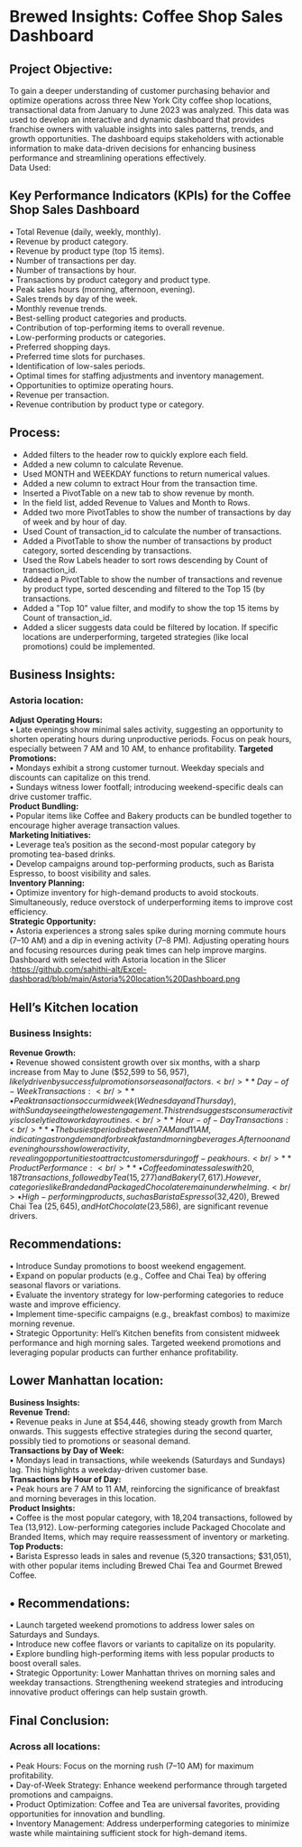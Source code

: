 # **Brewed Insights: Coffee Shop Sales Dashboard**

## Project Objective:
To gain a deeper understanding of customer purchasing behavior and optimize operations across three New York City coffee shop locations, transactional data from January to June 2023 was analyzed. This data was used to develop an interactive and dynamic dashboard that provides franchise owners with valuable insights into sales patterns, trends, and growth opportunities. The dashboard equips stakeholders with actionable information to make data-driven decisions for enhancing business performance and streamlining operations effectively.<br/>
Data Used:<br/> 
## **Key Performance Indicators (KPIs) for the Coffee Shop Sales Dashboard**

•	Total Revenue (daily, weekly, monthly).<br/>
•	Revenue by product category.<br/>
•	Revenue by product type (top 15 items).<br/>
•	Number of transactions per day.<br/>
•	Number of transactions by hour.<br/>
•	Transactions by product category and product type.<br/>
•	Peak sales hours (morning, afternoon, evening).<br/>
•	Sales trends by day of the week.<br/>
•	Monthly revenue trends.<br/>
•	Best-selling product categories and products.<br/>
•	Contribution of top-performing items to overall revenue.<br/>
•	Low-performing products or categories.<br/>
•	Preferred shopping days.<br/>
•	Preferred time slots for purchases.<br/>
•	Identification of low-sales periods.<br/>
•	Optimal times for staffing adjustments and inventory management.<br/>
•	Opportunities to optimize operating hours.<br/>
•	Revenue per transaction.<br/>
•	Revenue contribution by product type or category.<br/>

## **Process:**<br/>
* Added filters to the header row to quickly explore each field.<br/>
* Added a new column to calculate Revenue.<br/>
* Used MONTH and WEEKDAY functions to return numerical values.<br/>
* Added a new column to extract Hour from the transaction time.<br/>
* Inserted a PivotTable on a new tab to show revenue by month.<br/>
* In the field list, added Revenue to Values and Month to Rows.<br/>
* Added two more PivotTables to show the number of transactions by day of week and by hour of day.<br/>
* Used Count of transaction_id to calculate the number of transactions.<br/>
* Added a PivotTable  to show the number of transactions by product category, sorted descending by transactions.<br/>
* Used the Row Labels header to sort rows descending by Count of transaction_id.<br/>
* Addeed a PivotTable to show the number of transactions and revenue by product type, sorted descending and filtered to the Top 15 (by transactions.<br/>
* Added a "Top 10" value filter, and modify to show the top 15 items by Count of transaction_id.<br/>
* Added a slicer suggests data could be filtered by location. If specific locations are underperforming, targeted strategies (like local promotions) could be implemented.<br/>

## Business Insights:<br/>
### Astoria location:<br/>
**Adjust Operating Hours:**<br/>
•	Late evenings show minimal sales activity, suggesting an opportunity to shorten operating hours during unproductive periods. Focus on peak hours, especially between 7 AM and 10 AM, to enhance profitability.
**Targeted Promotions:**<br/>
•	Mondays exhibit a strong customer turnout. Weekday specials and discounts can capitalize on this trend.<br/>
•	Sundays witness lower footfall; introducing weekend-specific deals can drive customer traffic.<br/>
**Product Bundling:**<br/>
•	Popular items like Coffee and Bakery products can be bundled together to encourage higher average transaction values.<br/>
**Marketing Initiatives:**<br/>
•	Leverage tea’s position as the second-most popular category by promoting tea-based drinks.<br/>
•	Develop campaigns around top-performing products, such as Barista Espresso, to boost visibility and sales.<br/>
**Inventory Planning:**<br/>
•	Optimize inventory for high-demand products to avoid stockouts. Simultaneously, reduce overstock of underperforming items to improve cost efficiency.<br/>
**Strategic Opportunity:**<br/>
•	 Astoria experiences a strong sales spike during morning commute hours (7–10 AM) and a dip in evening activity (7–8 PM). Adjusting operating hours and focusing resources during peak times can help improve margins.<br/>
Dashboard with selected with Astoria location in the Slicer :https://github.com/sahithi-alt/Excel-dashborad/blob/main/Astoria%20location%20Dashboard.png


## Hell’s Kitchen location <br/>
### Business Insights:<br/>
**Revenue Growth:<br/>**
•	Revenue showed consistent growth over six months, with a sharp increase from May to June ($52,599 to $56,957), likely driven by successful promotions or seasonal factors.<br/>
**Day-of-Week Transactions:<br/>**
•	Peak transactions occur midweek (Wednesday and Thursday), with Sunday seeing the lowest engagement. This trend suggests consumer activity is closely tied to workday routines.<br/>
**Hour-of-Day Transactions:<br/>**
•	The busiest period is between 7 AM and 11 AM, indicating a strong demand for breakfast and morning beverages. Afternoon and evening hours show lower activity, revealing opportunities to attract customers during off-peak hours.<br/>
**Product Performance:<br/>**
•	Coffee dominates sales with 20,187 transactions, followed by Tea (15,277) and Bakery (7,617). However, categories like Branded and Packaged Chocolate remain underwhelming.<br/>
•	High-performing products, such as Barista Espresso ($32,420), Brewed Chai Tea ($25,645), and Hot Chocolate ($23,586), are significant revenue drivers.<br/>
## **Recommendations:<br/>**
•	Introduce Sunday promotions to boost weekend engagement.<br/>
•	Expand on popular products (e.g., Coffee and Chai Tea) by offering seasonal flavors or variations.<br/>
•	Evaluate the inventory strategy for low-performing categories to reduce waste and improve efficiency.<br/>
•	Implement time-specific campaigns (e.g., breakfast combos) to maximize morning revenue.<br/>
•	Strategic Opportunity: Hell’s Kitchen benefits from consistent midweek performance and high morning sales. Targeted weekend promotions and leveraging popular products can further enhance profitability.<br/>

## Lower Manhattan location:<br/>
**Business Insights:<br/>**
**Revenue Trend:<br/>**
•	Revenue peaks in June at $54,446, showing steady growth from March onwards. This suggests effective strategies during the second quarter, possibly tied to promotions or seasonal demand.<br/>
**Transactions by Day of Week:<br/>**
•	Mondays lead in transactions, while weekends (Saturdays and Sundays) lag. This highlights a weekday-driven customer base.<br/>
**Transactions by Hour of Day:<br/>**
•	Peak hours are 7 AM to 11 AM, reinforcing the significance of breakfast and morning beverages in this location.<br/>
**Product Insights:<br/>**
•	Coffee is the most popular category, with 18,204 transactions, followed by Tea (13,912). Low-performing categories include Packaged Chocolate and Branded Items, which may require reassessment of inventory or marketing.<br/>
**Top Products:<br/>**
•	Barista Espresso leads in sales and revenue (5,320 transactions; $31,051), with other popular items including Brewed Chai Tea and Gourmet Brewed Coffee.<br/>
## **•	Recommendations:<br/>**
•	Launch targeted weekend promotions to address lower sales on Saturdays and Sundays.<br/>
•	Introduce new coffee flavors or variants to capitalize on its popularity.<br/>
•	Explore bundling high-performing items with less popular products to boost overall sales.<br/>
•	Strategic Opportunity: Lower Manhattan thrives on morning sales and weekday transactions. Strengthening weekend strategies and introducing innovative product offerings can help sustain growth.<br/>

## **Final Conclusion:**<br/>
### **Across all locations:**<br/>
•	Peak Hours: Focus on the morning rush (7–10 AM) for maximum profitability.<br/>
•	Day-of-Week Strategy: Enhance weekend performance through targeted promotions and campaigns.<br/>
•	Product Optimization: Coffee and Tea are universal favorites, providing opportunities for innovation and bundling.<br/>
•	Inventory Management: Address underperforming categories to minimize waste while maintaining sufficient stock for high-demand items.<br/>
